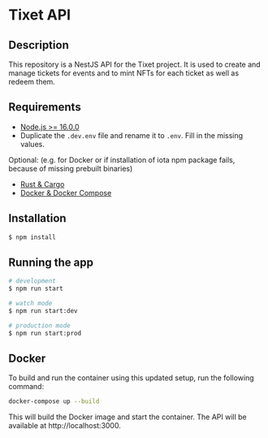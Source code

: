 # Tixet API

## Description

This repository is a NestJS API for the Tixet project. It is used to create and manage tickets for events and to mint NFTs for each ticket as well as redeem them.

## Requirements

- [Node.js >= 16.0.0](https://nodejs.org/en/download/)
- Duplicate the `.dev.env` file and rename it to `.env`. Fill in the missing values.

Optional: (e.g. for Docker or if installation of iota npm package fails, because of missing prebuilt binaries)
- [Rust & Cargo](https://doc.rust-lang.org/cargo/getting-started/installation.html)
- [Docker & Docker Compose](https://docs.docker.com/compose/install/)

## Installation

```bash
$ npm install
```

## Running the app

```bash
# development
$ npm run start

# watch mode
$ npm run start:dev

# production mode
$ npm run start:prod
```

## Docker

To build and run the container using this updated setup, run the following command:

```bash
docker-compose up --build
```

This will build the Docker image and start the container. The API will be available at http://localhost:3000.


